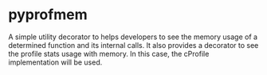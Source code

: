 # pyprofmem
A simple utility decorator to helps developers to see the memory usage of a determined function and its internal calls. It also provides a decorator to see the profile stats usage with memory. In this case, the cProfile implementation will be used.
